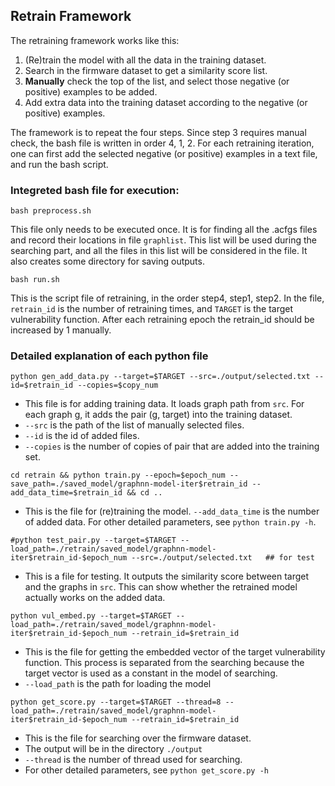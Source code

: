 ## Retrain Framework
The retraining framework works like this:

1. (Re)train the model with all the data in the training dataset.
2. Search in the firmware dataset to get a similarity score list.
3. **Manually** check the top of the list, and select those negative (or positive) examples to be added.
4. Add extra data into the training dataset according to the negative (or positive) examples.

The framework is to repeat the four steps. Since step 3 requires manual check, the bash file is written in order 4, 1, 2.
For each retraining iteration, one can first add the selected negative (or positive) examples in a text file, and run the bash script.

### Integreted bash file for execution:
`bash preprocess.sh`

This file only needs to be executed once.
It is for finding all the .acfgs files and record their locations in file `graphlist`.
This list will be used during the searching part, and all the files in this list will be considered in the file.
It also creates some directory for saving outputs.

`bash run.sh`

This is the script file of retraining, in the order step4, step1, step2.
In the file, `retrain_id` is the number of retraining times, and `TARGET` is the target vulnerability function. After each retraining epoch the retrain\_id should be increased by 1 manually.

### Detailed explanation of each python file
`python gen_add_data.py --target=$TARGET --src=./output/selected.txt --id=$retrain_id --copies=$copy_num`

+ This file is for adding training data.
It loads graph path from `src`.
For each graph g, it adds the pair (g, target) into the training dataset.
+ `--src` is the path of the list of manually selected files.
+ `--id` is the id of added files.
+ `--copies` is the number of copies of pair that are added into the training set.

`cd retrain && python train.py --epoch=$epoch_num --save_path=./saved_model/graphnn-model-iter$retrain_id --add_data_time=$retrain_id && cd ..`

+ This is the file for (re)training the model.
`--add_data_time` is the number of added data. For other detailed parameters, see `python train.py -h`.

`#python test_pair.py --target=$TARGET --load_path=./retrain/saved_model/graphnn-model-iter$retrain_id-$epoch_num --src=./output/selected.txt   ## for test`

+ This is a file for testing.
It outputs the similarity score between target and the graphs in `src`. This can show whether the retrained model actually works on the added data.

`python vul_embed.py --target=$TARGET --load_path=./retrain/saved_model/graphnn-model-iter$retrain_id-$epoch_num --retrain_id=$retrain_id`

+ This is the file for getting the embedded vector of the target vulnerability function. This process is separated from the searching because the target vector is used as a constant in the model of searching.
+ `--load_path` is the path for loading the model

`python get_score.py --target=$TARGET --thread=8 --load_path=./retrain/saved_model/graphnn-model-iter$retrain_id-$epoch_num --retrain_id=$retrain_id`

+ This is the file for searching over the firmware dataset.
+ The output will be in the directory `./output`
+ `--thread` is the number of thread used for searching.
+ For other detailed parameters, see `python get_score.py -h`
